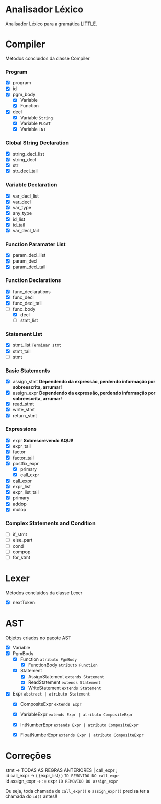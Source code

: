 # Analisador Léxico
Analisador Léxico para a gramática [LITTLE](https://sites.google.com/site/amitsabne/little-programming-language---grammar).

# Compiler
Métodos concluídos da classe Compiler

### Program
- [x] program
- [x] id
- [x] pgm_body
    - [x] Variable
    - [x] Function
- [x] decl
    - [x] Variable `String`
    - [x] Variable `FLOAT`
    - [x] Variable `INT`

### Global String Declaration
- [x] string_decl_list
- [x] string_decl
- [x] str
- [x] str_decl_tail

### Variable Declaration
- [x] var_decl_list
- [x] var_decl
- [x] var_type
- [x] any_type
- [x] id_list
- [x] id_tail
- [x] var_decl_tail

### Function Paramater List
- [x] param_decl_list
- [x] param_decl
- [x] param_decl_tail

### Function Declarations
- [x] func_declarations
- [x] func_decl
- [x] func_decl_tail
- [ ] func_body
    - [x] decl
    - [ ] stmt_list

### Statement List
- [x] stmt_list `Terminar stmt`
- [x] stmt_tail
- [ ] stmt 

### Basic Statements
- [x] assign_stmt **Dependendo da expressão, perdendo informação por sobreescrita, arrumar!**
- [x] assign_expr **Dependendo da expressão, perdendo informação por sobreescrita, arrumar!**
- [x] read_stmt
- [x] write_stmt
- [x] return_stmt

### Expressions
- [x] expr **Sobrescrevendo AQUI!**
- [x] expr_tail
- [x] factor
- [x] factor_tail
- [x] postfix_expr
    - [x] primary
    - [x] call_expr
- [x] call_expr
- [x] expr_list
- [x] expr_list_tail
- [x] primary
- [x] addop
- [x] mulop

### Complex Statements and Condition
- [ ] if_stmt
- [ ] else_part
- [ ] cond
- [ ] compop
- [ ] for_stmt

# Lexer
Métodos concluídos da classe Lexer

- [x] nextToken

# AST
Objetos criados no pacote AST

- [x] Variable
- [x] PgmBody
    - [x] Function `atributo PgmBody`
        - [x] FunctionBody `atributo Function`
    - [x] Statement
        - [x] AssignStatement `extends Statement`
        - [x] ReadStatement `extends Statement`
        - [x] WriteStatement `extends Statement`
- [x] Expr `abstract | atributo Statement`
    - [x] CompositeExpr `extends Expr`
    - [x] VariableExpr `extends Expr | atributo CompositeExpr`
    - [x] IntNumberExpr `extends Expr | atributo CompositeExpr`
    - [x] FloatNumberExpr `extends Expr | atributo CompositeExpr`
    

# Correções
stmt -> TODAS AS REGRAS ANTERIORES | call_expr ;<br/>
id call_expr -> ( {expr_list} ) `ID REMOVIDO DO call_expr`<br/>
id assign_expr -> := expr `ID REMOVIDO DO assign_expr`<br/>

Ou seja, toda chamada de `call_expr()` e `assign_expr()` precisa ter a chamada do `id()` antes!!
